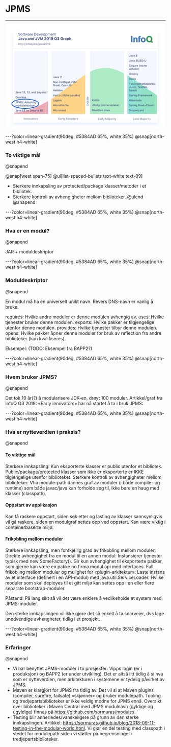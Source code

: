 # JPMS

---

![IMAGE](assets/img/jpms-adoption.jpeg)

---?color=linear-gradient(90deg, #5384AD 65%, white 35%)
@snap[north-west h4-white]
### To viktige mål
@snapend

@snap[west span-75]
@ul[list-spaced-bullets text-white text-09]
- Sterkere innkapsling av protected/package klasser/metoder i et bibliotek.
- Sterkere kontroll av avhengigheter mellom biblioteker.
@ulend
@snapend


---?color=linear-gradient(90deg, #5384AD 65%, white 35%)
@snap[north-west h4-white]
### Hva er en modul?
@snapend

JAR + moduldeskriptor

---?color=linear-gradient(90deg, #5384AD 65%, white 35%)
@snap[north-west h4-white]
### Moduldeskriptor
@snapend

En modul må ha en universelt unikt navn. Revers DNS-navn er vanlig å bruke.

requires: Hvilke andre moduler er denne modulen avhengig av.
uses: Hvilke tjenester bruker denne modulen.
exports: Hvilke pakker er tilgjengelige utenfor denne modulen.
provides: Hvilke tjenester tilbyr denne modulen.
opens: Hvilke pakker åpner denne moduler for bruk av reflection fra andre biblioteker (kan kvalifiseres).

Eksempel:
(TODO: Eksempel fra BAPP2?)

---?color=linear-gradient(90deg, #5384AD 65%, white 35%)
@snap[north-west h4-white]
### Hvem bruker JPMS?
@snapend

Det tok 10 år(?) å modularisere JDK-en, drøyt 100 moduler.
Artikkel/graf fra InfoQ Q3 2019: «Early innovators» har nå startet å ta i bruk JPMS:


---?color=linear-gradient(90deg, #5384AD 65%, white 35%)
@snap[north-west h4-white]
### Hva er nytteverdien i praksis?
@snapend

#### To viktige mål

Sterkere innkapsling: Kun eksporterte klasser er public utenfor et bibliotek. Public/package/protected klasser som ikke er eksporterte er IKKE tilgjengelige utenfor biblioteket.
Sterkere kontroll av avhengigheter mellom biblioteker: Vha module-path dannes graf av moduler (i både compile- og runtime) som både javac/java kan forholde seg til, ikke bare en haug med klasser (classpath).

#### Oppstart av applikasjon

Kan få raskere oppstart, siden søk etter og lasting av klasser sannsynligvis vil gå raskere, siden en modulgraf settes opp ved oppstart. Kan være viktig i containerbaserte miljø.


#### Frikobling mellom moduler

Sterkere innkapsling, men forskjellig grad av frikobling mellom moduler:
Direkte avhengighet fra en modul til en annen modul: Instansierer tjenester typisk med new SomeFactory(). Gir kun avhengighet til eksporterte pakker, som gjerne kan være en pakke no.firma.modul.api med interfaces.
Full frikobling mellom moduler og mulighet for «plugin-arkitektur»: Laste instans av et interface (definert i en API-modul) med java.util.ServiceLoader. Hvilke moduler som skal deployes til et gitt miljø kan settes opp i en eller flere separate bootstrap-moduler.

Påstand: På lang sikt så vil det være enklere å vedlikeholde et system med JPMS-moduler.

Den sterke innkapslingen vil ikke gjøre det så enkelt å ta snarveier, dvs lage unødvendige avhengheter, tidlig i et prosjekt.

---?color=linear-gradient(90deg, #5384AD 65%, white 35%)
@snap[north-west h4-white]
### Erfaringer
@snapend

- Vi har benyttet JPMS-moduler i to prosjekter: Vipps login (er i produksjon) og BAPP2 (er under utvikling). Det er altså litt tidlig å si hva som er nytteverdien, men arkitekturen i systemene er tydelig påvirket av JPMS.
- Maven er klargjort for JPMS fra tidlig av. Det vil si at Maven plugins (compiler, surefire, failsafe) «skjønner» og bruker modulepath.
Tooling og tredjepartsbiblioteker er ikke veldig modne for JPMS ennå.
Oversikt over biblioteker i Maven Central med JPMS modulnavn (gyldige og ugyldige) finnes på https://github.com/sormuras/modules.
- Testing blir annerledes/vanskeligere på grunn av den sterke innkapslingen. Artikkel: https://sormuras.github.io/blog/2018-09-11-testing-in-the-modular-world.html. Vi gjør en del testing med classpath i stedet for modulepath siden vi støtter på begrensninger i tredjepartsbiblioteker.
